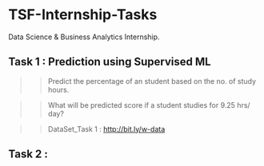 # TSF-Internship-Tasks
Data Science &amp; Business Analytics Internship.

## Task 1 : Prediction using Supervised ML 

 >> Predict the percentage of an student based on the no. of study hours.

 >> What will be predicted score if a student studies for 9.25 hrs/ day?
 
 >> DataSet_Task 1 : http://bit.ly/w-data

## Task 2 :
